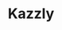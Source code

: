 ---
layout: post
title: Kazzly
site: http://kazzly.com
image:
creator:
  - name: Ben Paster
    school: NYU
    twitter: BenPaster
    eboard: true
    current: true
    role:
    - everything
launchdate:
demodays:
---